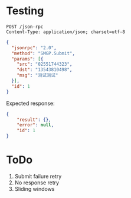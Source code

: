 # Testing

	POST /json-rpc
	Content-Type: application/json; charset=utf-8

```json
{
  "jsonrpc": "2.0",
  "method": "SMGP.Submit",
  "params": [{
    "src": "02551744323",
    "dst": "13543810498",
    "msg": "测试测试"
  }],
  "id": 1
}
```

Expected response:

```json
{
    "result": {},
    "error": null,
    "id": 1
}
```

# ToDo

1. Submit failure retry
2. No response retry
3. Sliding windows
